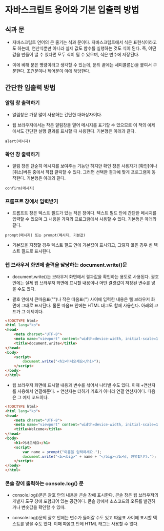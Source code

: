 # 자바스크립트 용어와 기본 입출력 방법

## 식과 문

* 자바스크립트 언어의 큰 줄기는 식과 문이다. 자바스크립트에서 식은 표현식이라고도 하는데, 연산식뿐만 아니라 실제 값도 함수를 실행하는 것도 식이 된다. 즉, 어떤 값을 만들어 낼 수 있다면 모두 식이 될 수 있으며, 식은 변수에 저장된다.

* 이에 비해 문은 명령이라고 생각할 수 있는데, 문의 끝에는 세미콜론(;)을 붙여서 구분한다. 조건문이나 제어문이 이에 해당한다.

## 간단한 입출력 방법

### 알림 창 출력하기

* 알림창은 가장 많이 사용하는 간단한 대화상자이다.

* 웹 브라우저에서는 작은 알림창을 열어 메시지를 표기할 수 있으므로 이 책의 예제에서도 간단한 실행 결과를 표시할 때 사용한다. 기본형은 아래과 같다.

```alert(메시지)```

### 확인 창 출력하기

* 알림 창은 단순히 메시지를 보여주는 기능만 하지만 확인 창은 사용자가 [확인]이나 [취소]버튼 중에서 직접 클릭할 수 있다. 그러면 선택한 결과에 맞게 프로그램이 동작한다. 기본형은 아래와 같다.

```confirm(메시지)```

### 프롬프트 창에서 입력받기

* 프롬프트 창은 텍스트 필드가 있는 작은 창이다. 텍스트 필드 안에 간단한 메시지를 입력할 수 있으며 그 내용을 가져와 프로그램에서 사용할 수 있다. 기본형은 아래와 같다.

```prompt(메시지) 또는 prompt(메시지, 기본값)```

* 기본값을 지정할 경우 텍스트 필드 안에 기본값이 표시되고, 그렇지 않은 경우 빈 텍스트 필드로 표시된다.

### 웹 브라우저 화면에 출력을 담당하는 document.write()문

* document.write()는 브라우저 화면에서 결과값을 확인하는 용도로 사용된다. 괄호안에는 실제 웹 브라우저 화면에 표시할 내용이나 어떤 결괏값이 저장된 변수를 넣을 수도 있다.

* 괄호 안에서 큰따옴표("")나 작은 따옴표('') 사이에 입력한 내용은 웹 브라우저 화면에 그대로 표시된다. 물론 따옴표 안에는 HTML 태그도 함께 사용한다. 아래의 코드가 그 예제이다.

```html
<!DOCTYPE html>
<html lang="ko">
<head>
	<meta charset="UTF-8">
	<meta name="viewport" content="width=device-width, initial-scale=1.0">
	<title>document.write</title>
</head>
<body>
	<script>
		document.write("<h1>어서오세요</h1>");
	</script>
</body>
</html>
```

* 웹 브라우저 화면에 표시할 내용과 변수를 섞어서 나타낼 수도 있다. 이때 +연산자를 사용해서 연결해준다. + 연산자는 더하기 기호가 아니라 연결 연산자이다. 다음은 그 예제 코드이다.

```html
<!DOCTYPE html>
<html lang="ko">
<head>
	<meta charset="UTF-8">
	<meta name="viewport" content="width=device-width, initial-scale=1.0">
	<title>Welcome</title>
</head>
<body>
	<h1>어서오세요</h1>
	<script>
		var name = prompt("이름을 입력하세요.");
		document.write("<b><big>" + name + "</big></b>님, 환영합니다.");		
	</script>
</body>
</html>
```

### 콘솔 창에 출력하는 console.log() 문

* console.log()문은 괄호 안의 내용을 콘솔 창에 표시한다. 콘솔 창은 웹 브라우저의 개발자 도구 창에 포함되어 있는 공간이다. 콘솔 창에서 소스코드의 오류를 발견하거나 변숫값을 확인할 수 있따.

* console.log()문의 괄호 안에는 변수가 들어갈 수도 있고 따옴표 사이에 표시할 텍스트를 넣을 수도 있다. 이때 따옴표 안에 HTML 태그는 사용할 수 없다. 
